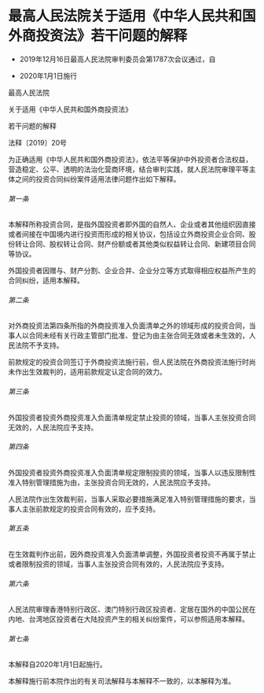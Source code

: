 # 最高人民法院关于适用《中华人民共和国外商投资法》若干问题的解释

- 2019年12月16日最高人民法院审判委员会第1787次会议通过，自

- 2020年1月1日施行

<!-- INFO END -->

最高人民法院

关于适用《中华人民共和国外商投资法》

若干问题的解释

法释〔2019〕20号

为正确适用《中华人民共和国外商投资法》，依法平等保护中外投资者合法权益，营造稳定、公平、透明的法治化营商环境，结合审判实践，就人民法院审理平等主体之间的投资合同纠纷案件适用法律问题作出如下解释。

###### 第一条

本解释所称投资合同，是指外国投资者即外国的自然人、企业或者其他组织因直接或者间接在中国境内进行投资而形成的相关协议，包括设立外商投资企业合同、股份转让合同、股权转让合同、财产份额或者其他类似权益转让合同、新建项目合同等协议。

外国投资者因赠与、财产分割、企业合并、企业分立等方式取得相应权益所产生的合同纠纷，适用本解释。

###### 第二条

对外商投资法第四条所指的外商投资准入负面清单之外的领域形成的投资合同，当事人以合同未经有关行政主管部门批准、登记为由主张合同无效或者未生效的，人民法院不予支持。

前款规定的投资合同签订于外商投资法施行前，但人民法院在外商投资法施行时尚未作出生效裁判的，适用前款规定认定合同的效力。

###### 第三条

外国投资者投资外商投资准入负面清单规定禁止投资的领域，当事人主张投资合同无效的，人民法院应予支持。

###### 第四条

外国投资者投资外商投资准入负面清单规定限制投资的领域，当事人以违反限制性准入特别管理措施为由，主张投资合同无效的，人民法院应予支持。

人民法院作出生效裁判前，当事人采取必要措施满足准入特别管理措施的要求，当事人主张前款规定的投资合同有效的，应予支持。

###### 第五条

在生效裁判作出前，因外商投资准入负面清单调整，外国投资者投资不再属于禁止或者限制投资的领域，当事人主张投资合同有效的，人民法院应予支持。

###### 第六条

人民法院审理香港特别行政区、澳门特别行政区投资者、定居在国外的中国公民在内地、台湾地区投资者在大陆投资产生的相关纠纷案件，可以参照适用本解释。

###### 第七条

本解释自2020年1月1日起施行。

本解释施行前本院作出的有关司法解释与本解释不一致的，以本解释为准。
